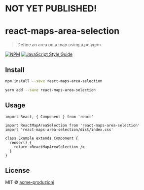 # NOT YET PUBLISHED!

# react-maps-area-selection

> Define an area on a map using a polygon

[![NPM](https://img.shields.io/npm/v/react-maps-area-selection.svg)](https://www.npmjs.com/package/react-maps-area-selection) [![JavaScript Style Guide](https://img.shields.io/badge/code_style-standard-brightgreen.svg)](https://standardjs.com)

## Install

```bash
npm install --save react-maps-area-selection
```
```bash
yarn add --save react-maps-area-selection
```

## Usage

```tsx
import React, { Component } from 'react'

import ReactMapAreaSelection from 'react-maps-area-selection'
import 'react-maps-area-selection/dist/index.css'

class Example extends Component {
  render() {
    return <ReactMapAreaSelection />
  }
}
```

## License

MIT © [acme-produzioni](https://github.com/acme-produzioni)
